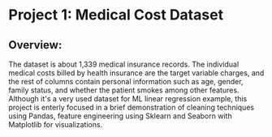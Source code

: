 # Project 1: Medical Cost Dataset 
## Overview:
The dataset is about 1,339 medical insurance records. The individual medical costs billed by health insurance are the target variable charges, and the rest of columns contain personal information such as age, gender, family status, and whether the patient smokes among other features.
Although it's a very used dataset for ML linear regression example, this project is enterly focused in a brief demonstration of cleaning techniques using Pandas, feature engineering using Sklearn and Seaborn with Matplotlib for visualizations.
